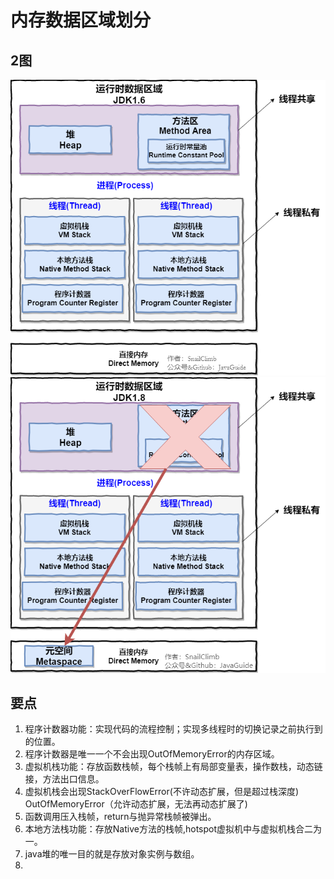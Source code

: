 # 内存数据区域划分
## 2图
![title](https://raw.githubusercontent.com/bk201sama/imagesBD/master/gitnote/2020/02/26/JVM%E8%BF%90%E8%A1%8C%E6%97%B6%E6%95%B0%E6%8D%AE%E5%8C%BA%E5%9F%9F-1582700740491.png)![title](https://raw.githubusercontent.com/bk201sama/imagesBD/master/gitnote/2020/02/26/2019-3Java%E8%BF%90%E8%A1%8C%E6%97%B6%E6%95%B0%E6%8D%AE%E5%8C%BA%E5%9F%9FJDK1.8-1582700751066.png)
## 要点
1. 程序计数器功能：实现代码的流程控制；实现多线程时的切换记录之前执行到的位置。
2. 程序计数器是唯一一个不会出现OutOfMemoryError的内存区域。
3. 虚拟机栈功能：存放函数栈帧，每个栈帧上有局部变量表，操作数栈，动态链接，方法出口信息。
4. 虚拟机栈会出现StackOverFlowError(不许动态扩展，但是超过栈深度)
OutOfMemoryError（允许动态扩展，无法再动态扩展了)
5. 函数调用压入栈帧，return与抛异常栈帧被弹出。
6. 本地方法栈功能：存放Native方法的栈帧,hotspot虚拟机中与虚拟机栈合二为一。
7. java堆的唯一目的就是存放对象实例与数组。
8. 

